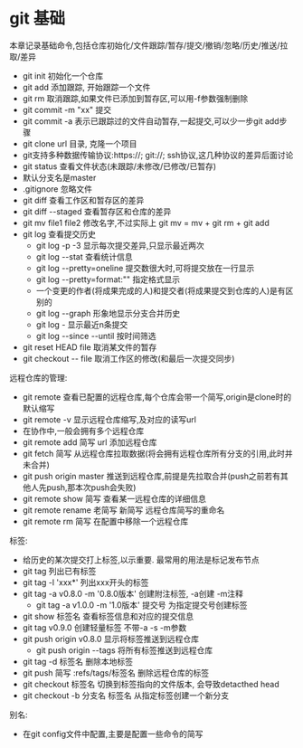 # git 基础

本章记录基础命令,包括仓库初始化/文件跟踪/暂存/提交/撤销/忽略/历史/推送/拉取/差异

- git init 初始化一个仓库
- git add 添加跟踪, 开始跟踪一个文件
- git rm 取消跟踪,如果文件已添加到暂存区,可以用-f参数强制删除
- git commit -m "xx" 提交
- git commit -a 表示已跟踪过的文件自动暂存,一起提交,可以少一步git add步骤
- git clone url 目录, 克隆一个项目
- git支持多种数据传输协议:https://; git://; ssh协议,这几种协议的差异后面讨论
- git status 查看文件状态(未跟踪/未修改/已修改/已暂存)
- 默认分支名是master
- .gitignore 忽略文件
- git diff 查看工作区和暂存区的差异
- git diff --staged 查看暂存区和仓库的差异
- git mv file1 file2 修改名字,不过实际上 git mv = mv + git rm + git add
- git log 查看提交历史
    - git log -p -3 显示每次提交差异,只显示最近两次
    - git log --stat 查看统计信息
    - git log --pretty=oneline 提交数很大时,可将提交放在一行显示
    - git log --pretty=format:"" 指定格式显示
    - 一个变更的作者(将成果完成的人)和提交者(将成果提交到仓库的人)是有区别的
    - git log --graph 形象地显示分支合并历史
    - git log -<n> 显示最近n条提交
    - git log --since --until 按时间筛选
- git reset HEAD file 取消某文件的暂存
- git checkout -- file 取消工作区的修改(和最后一次提交同步)

远程仓库的管理:
- git remote 查看已配置的远程仓库,每个仓库会带一个简写,origin是clone时的默认缩写
- git remote -v 显示远程仓库缩写,及对应的读写url
- 在协作中,一般会拥有多个远程仓库
- git remote add 简写 url 添加远程仓库
- git fetch 简写 从远程仓库拉取数据(将会拥有远程仓库所有分支的引用,此时并未合并)
- git push origin master 推送到远程仓库,前提是先拉取合并(push之前若有其他人先push,那本次push会失败)
- git remote show 简写  查看某一远程仓库的详细信息
- git remote rename 老简写 新简写 远程仓库简写的重命名
- git remote rm 简写 在配置中移除一个远程仓库

标签:
- 给历史的某次提交打上标签,以示重要. 最常用的用法是标记发布节点
- git tag 列出已有标签
- git tag -l 'xxx\*' 列出xxx开头的标签
- git tag -a v0.8.0 -m '0.8.0版本' 创建附注标签, -a创建 -m注释
    - git tag -a v1.0.0 -m '1.0版本' 提交号  为指定提交号创建标签
- git show 标签名 查看标签信息和对应的提交信息
- git tag v0.9.0 创建轻量标签 不带-a -s -m参数
- git push origin v0.8.0 显示将标签推送到远程仓库
    - git push origin --tags 将所有标签推送到远程仓库
- git tag -d 标签名 删除本地标签
- git push 简写 :refs/tags/标签名 删除远程仓库的标签
- git checkout 标签名 切换到标签指向的文件版本, 会导致detacthed head
- git checkout -b 分支名 标签名 从指定标签创建一个新分支

别名:
- 在git config文件中配置,主要是配置一些命令的简写

